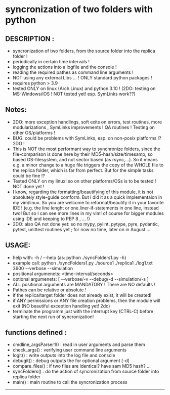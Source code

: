 
syncronization of two folders with python
===================================================

DESCRIPTION :
-------------------------
- syncronization of two folders, from the source folder into the replica folder !
- periodically in certain time intervals !
- logging the actions into a logfile and the console !
- reading the required pathes as command line arguments !
- NOT using any external Libs ... ! ONLY standard python packages !
- requires python > 3.9
- tested ONLY on linux (Arch Linux) and python 3.10 ! (2DO: testing on MS-Windows/iOS ! NOT tested yet! esp. SymLinks work??)

Notes:
--------------------------
- 2DO:  more exception handlings, soft exits on errors, test routines, more modularizations , SymLinks improvements ! QA routines ! Testing on other OS/platforms !
- BUG:  could be problems with SymLinks, esp. on non-posix platforms !? 2DO !
- This is NOT the most performant way to synchronize folders, since the file-comparison is done here by their MD5-hash/size/timesamp, so based OS-filesystem, and not sector based (as rsync,...).
  So it means e.g. a minor change to a huge file triggers the copy of the WHOLE file to the replica folder, which is far from perfect. But for the simple tasks could be fine !?
- Tested ONLY on my linux! so on other platforms/OSs is to be tested ! NOT done yet !
- I know, regarding the formatting/beautifying of this module, it is not absolutely style-guide comform.
  But I did it as a quick implementaion in my vim/linux. So you are welcome to reformat/beautify it in your favorite IDE !
  (e.g. the line lenght or one.liner-if-statements in one line, instead two! But so I can see more lines in my vim!
  of course for bigger modules using IDE and keeping to PEP 8 , ... !)
- 2DO: also QA not done yet: so no mypy, pylint, pytype, pyre, pydantic, pytest, unittest routines yet ; for now no time, later on in August ...

USAGE:
-------------------------
- help with:   -h / --help   (as:  python   ./syncFolders1.py  -h)
- example call:   python   ./syncFolders1.py  ./source1  ./replica1  ./log1.txt   3600  --verbose  --simulation
- positional argumenets:  <source-folder-path>  <replica-folder-path>  <logfile-path> <time-interval/seconds>
- optional   argumenets:  [ --verbose/-v   --debug/-d   --simulation/-s ] 
- ALL positional arguments are MANDATORY ! There are NO defaults !
- Pathes can be relative or absolute !
- if the replica/target folder does not already exist, it will be created!
- if ANY permissions or ANY file creation problems, then the module will exit (NO beautiful exception handling yet! 2do)
- terminate the programm just with the interrupt key (CTRL-C) before starting the next run of syncronization!

functions defined :
-------------------------
- cmdline_argsParser1() : read in user arguments and parse them
- check_args()  :  verifying user command line arguments
- logit() : write outputs into the log file and console
- debugit() : debug outputs the for optional argument [-d]
- compare_files() : if two files are identical? have sam MD5 hash? ...
- syncFolders() : do the action of syncronization from source folder into replica folder
- main() : main routine to call the syncronization process
______________________________________________________________________


